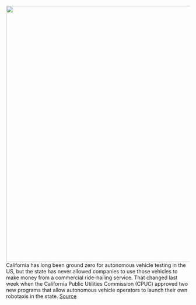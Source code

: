 <img src='https://cdn.vox-cdn.com/thumbor/TIk6grFX1TC2zJeuXBGr0HDW_og=/0x0:5000x3750/1200x800/filters:focal(2100x1475:2900x2275)/cdn.vox-cdn.com/uploads/chorus_image/image/67845511/1202337495.0.jpg' width='700px' /><br/>
California has long been ground zero for autonomous vehicle testing in the US, but the state has never allowed companies to use those vehicles to make money from a commercial ride-hailing service. That changed last week when the California Public Utilities Commission (CPUC) approved two new programs that allow autonomous vehicle operators to launch their own robotaxis in the state.
<a href='https://www.theverge.com/2020/11/23/21591045/california-robotaxi-paid-rides-cpuc-permits'> Source <a/>